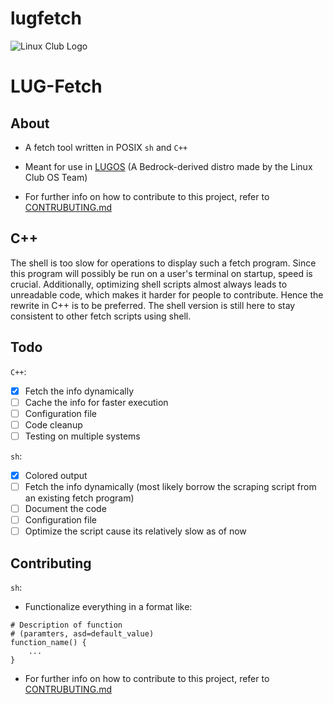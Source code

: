 # lugfetch
<img title="" src="https://i.imgur.com/Kq4ER0L.png" alt="Linux Club Logo" data-align="center">

# LUG-Fetch

## About

- A fetch tool written in POSIX `sh` and `C++`

- Meant for use in [LUGOS](https://github.com/lugvitc/LUG_custom_distro) (A Bedrock-derived distro made by the Linux Club OS Team)

- For further info on how to contribute to this project, refer to [CONTRUBUTING.md](CONTRIBUTING.md)

## C++

The shell is too slow for operations to display such a fetch program. Since this program will possibly be run on a user's terminal on startup, speed is crucial.  Additionally, optimizing shell scripts almost always leads to unreadable code, which makes it harder for people to contribute. Hence the rewrite in C++ is to be preferred. The shell version is still here to stay consistent to other fetch scripts using shell.

## Todo
`C++`:
- [x] Fetch the info dynamically
- [ ] Cache the info for faster execution
- [ ] Configuration file
- [ ] Code cleanup
- [ ] Testing on multiple systems

`sh`:
- [x] Colored output
- [ ] Fetch the info dynamically (most likely borrow the scraping script from an existing fetch program)
- [ ] Document the code
- [ ] Configuration file
- [ ] Optimize the script cause its relatively slow as of now

## Contributing

`sh`:
- Functionalize everything in a format like:
```shell
# Description of function
# (paramters, asd=default_value)
function_name() {
    ...
}
```

- For further info on how to contribute to this project, refer to [CONTRUBUTING.md](CONTRIBUTING.md)
